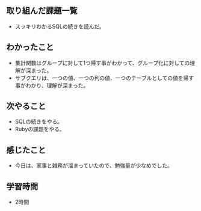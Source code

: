 ## 取り組んだ課題一覧
- スッキリわかるSQLの続きを読んだ。

## わかったこと
- 集計関数はグループに対して1つ帰す事がわかって、グループ化に対しての理解が深まった。
- サブクエリは、一つの値、一つの列の値、一つのテーブルとしての値を帰す事がわかり、理解が深まった。

## 次やること
- SQLの続きをやる。
- Rubyの課題をやる。

## 感じたこと
- 今日は、家事と雑務が溜まっていたので、勉強量が少なめでした。

## 学習時間
- 2時間
